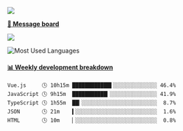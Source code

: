 [![](https://count.getloli.com/get/@SmaIIstars.github.readme)](https://count.getloli.com/)


[**💬 Message board**](https://chat.getloli.com/room/@SmaIIstars.github)

[![](https://chat.getloli.com/room/@SmaIIstars.github/svg?width=600&height=100&limit=20&theme=light&fontSize=14)](https://chat.getloli.com/room/@SmaIIstars.github)


![Most Used Languages](https://github-readme-stats.vercel.app/api/top-langs/?username=SmaIIstars&theme=dark&layout=compact)

<!-- waka-box start -->
#### <a href="https://gist.github.com/e31f5e1b7a15ee54e2fc8fca68aa5e2b" target="_blank">📊 Weekly development breakdown</a>
```text
Vue.js     🕓 10h15m ████████████▌░░░░░░░░░░░░░░ 46.4%
JavaScript 🕓 9h15m  ███████████▎░░░░░░░░░░░░░░░ 41.9%
TypeScript 🕓 1h55m  ██▎░░░░░░░░░░░░░░░░░░░░░░░░  8.7%
JSON       🕓 21m    ▍░░░░░░░░░░░░░░░░░░░░░░░░░░  1.6%
HTML       🕓 10m    ▏░░░░░░░░░░░░░░░░░░░░░░░░░░  0.8%
```
<!-- Powered by https://github.com/YouEclipse/waka-box-go . -->
<!-- waka-box end -->

